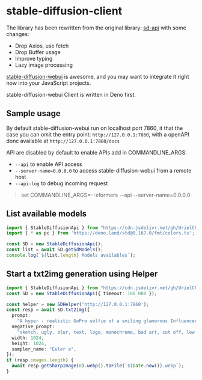 # stable-diffusion-client

The library has been rewritten from the original library: [sd-api](https://github.com/jaschahuisman/sd-api) with some changes:
- Drop Axios, use fetch
- Drop Buffer usage
- Improve typing
- Lazy image processing

[stable-diffusion-webui](https://github.com/AUTOMATIC1111/stable-diffusion-webui) is awesome, and you may want to integrate it right now into your JavaScript projects.

stable-diffusion-webui Client is written in Deno first.

## Sample usage

By default stable-diffusion-webui run on localhost port 7860, it that the case you can omit the entry point: `http://127.0.0.1:7860`, with a openAPI donc available at `http://127.0.0.1:7860/docs`

API are disabled by default to enable APIs add in COMMANDLINE_ARGS:
- `--api` to enable API access
- `--server-name=0.0.0.0` to access stable-diffusion-webui from a remote host
- `--api-log` to debug incoming request

> set COMMANDLINE_ARGS=--xformers --api --server-name=0.0.0.0

## List available models

```ts
import { StableDiffusionApi } from "https://cdn.jsdelivr.net/gh/UrielCh/stable-diffusion-client@48cfc853f075bdd7144a48238a3f937aeec9c05d/mod.ts";
import { * as pc } from 'https://deno.land/std@0.167.0/fmt/colors.ts';

const SD = new StableDiffusionApi();
const list = await SD.getSdModels();
console.log(`${list.length} Models availables`);
```

## Start a txt2img generation using Helper

```ts
import { StableDiffusionApi } from "https://cdn.jsdelivr.net/gh/UrielCh/stable-diffusion-client@48cfc853f075bdd7144a48238a3f937aeec9c05d/mod.ts";
const SD = new StableDiffusionApi({ timeout: 180_000 });

const helper = new SDHelper('http://127.0.0.1:7860');
const resp = await SD.txt2img({
  prompt:
    "A hyper - realistic GoPro selfie of a smiling glamorous Influencer with a t-rex Dinosaurus. Extreme environment.",
  negative_prompt:
    "sketch, ugly, blur, text, logo, monochrome, bad art, cut off, low contrast, underexposed, overexposed, beginner, amateur",
  width: 1024,
  height: 1024,
  sampler_name: "Euler a",
});
if (resp.images.length) {
  await resp.getSharpImage(0).webp().toFile(`${Date.now()}.webp`);
}
```
